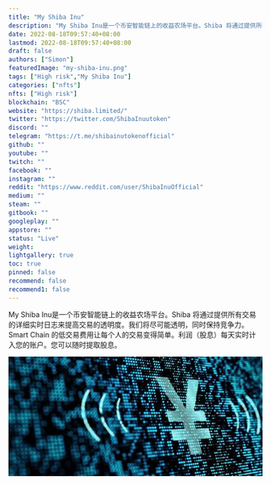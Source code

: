 ```yaml
---
title: "My Shiba Inu"
description: "My Shiba Inu是一个币安智能链上的收益农场平台。Shiba 将通过提供所有交易的详细实时日志来提高交易的透明度。我们将尽可能透明，同时保持竞争力。"
date: 2022-08-18T09:57:40+08:00
lastmod: 2022-08-18T09:57:40+08:00
draft: false
authors: ["Simon"]
featuredImage: "my-shiba-inu.png"
tags: ["High risk","My Shiba Inu"]
categories: ["nfts"]
nfts: ["High risk"]
blockchain: "BSC"
website: "https://shiba.limited/"
twitter: "https://twitter.com/ShibaInuutoken"
discord: ""
telegram: "https://t.me/shibainutokenofficial"
github: ""
youtube: ""
twitch: ""
facebook: ""
instagram: ""
reddit: "https://www.reddit.com/user/ShibaInuOfficial"
medium: ""
steam: ""
gitbook: ""
googleplay: ""
appstore: ""
status: "Live"
weight: 
lightgallery: true
toc: true
pinned: false
recommend: false
recommend1: false
---
```


My Shiba Inu是一个币安智能链上的收益农场平台。Shiba 将通过提供所有交易的详细实时日志来提高交易的透明度。我们将尽可能透明，同时保持竞争力。Smart Chain 的低交易费用让每个人的交易变得简单。利润（股息）每天实时计入您的账户。您可以随时提取股息。

![配图](9db6573c03af47267fabd8e0e83bf716.jpeg)